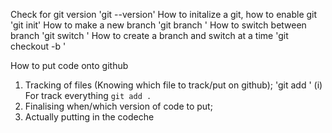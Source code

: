 Check for git version
'git --version'
How to initalize a git, how to enable git
'git init'
How to make a new branch
'git branch <branch-name>'
How to switch between branch
'git switch <branch-name>'
How to create a branch and switch at a time
'git checkout -b <branch-name>'

How to put code onto github
1. Tracking of files (Knowing which file to track/put on github);
        'git add <file-name>'
    (i) For track everything
        `git add .`
2. Finalising when/which version of code to put;
3. Actually putting in the codeche